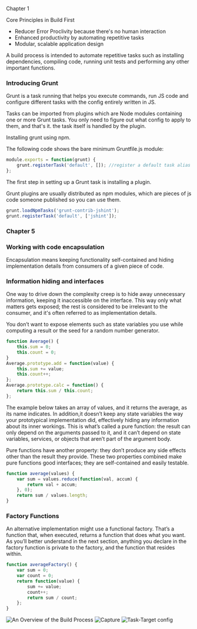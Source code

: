 Chapter 1

Core Principles in Build First

- Reducer Error Proclivity because there's no human interaction
- Enhanced productivity by automating repetitive tasks
- Modular, scalable application design

A build process is intended to automate repetitive tasks such as installing dependencies, compiling code, running unit tests and performing any other important functions.

### Introducing Grunt

Grunt is a task running that helps you execute commands, run JS code and configure different tasks with the config entirely written in JS.

Tasks can be imported from plugins which are Node modules containing one or more Grunt tasks. You only need to figure out what config to apply to them, and that's it. the task
itself is handled by the plugin.

Installing grunt using npm.

The following code shows the bare minimum Gruntfile.js module:

```javascript
module.exports = function(grunt) {
	grunt.registerTask('default', []); //register a default task alias
};
```

The first step in setting up a Grunt task is installing
a plugin.

Grunt plugins are usually distributed as npm modules, which are pieces of js code someone published so you can use them.

```javascript
grunt.loadNpmTasks('grunt-contrib-jshint');
grunt.registerTask('default', ['jshint']);
```

### Chapter 5

### Working with code encapsulation

Encapsulation means keeping functionality self-contained and hiding implementation details from consumers of a given piece of code.

### Information hiding and interfaces

One way to drive down the complexity creep is to hide away
unnecessary information, keeping it inaccessible on the interface. This way only what matters gets exposed; the rest is considered to be irrelevant to the consumer, and it's
often referred to as implementation details.

You don’t want to expose elements such as
state variables you use while computing a result or the seed for a random number generator.

```javascript
function Average() {
	this.sum = 0;
	this.count = 0;
}
Average.prototype.add = function(value) {
	this.sum += value;
	this.count++;
};
Average.prototype.calc = function() {
	return this.sum / this.count;
};
```

The example below takes an array of values, and it returns the average, as its name indicates. In addition,it doesn’t keep any state variables the way your prototypical implementation did, effectively hiding
any information about its inner workings. This is what’s called a pure function: the result can only depend on the arguments passed to it, and it can’t depend on state
variables, services, or objects that aren’t part of the argument body.

Pure functions have another property: they don’t produce any side effects other than the result they provide. These two properties combined make pure functions good interfaces; they
are self-contained and easily testable.

```javascript
function average(values) {
	var sum = values.reduce(function(val, accum) {
		return val + accum;
	}, 0);
	return sum / values.length;
}
```

### Factory Functions

An alternative implementation might use a functional factory. That’s a function that,
when executed, returns a function that does what you want. As you’ll better understand in the next section, anything you declare in the factory function is private to the
factory, and the function that resides within.

```javascript
function averageFactory() {
	var sum = 0;
	var count = 0;
	return function(value) {
		sum += value;
		count++;
		return sum / count;
	};
}
```

![An Overview of the Build Process](https://user-images.githubusercontent.com/15992276/60635345-802a4600-9de0-11e9-9374-fc7e3d4b6ee2.JPG)
![Capture](https://user-images.githubusercontent.com/15992276/60635346-802a4600-9de0-11e9-83d9-1a5de7ab2592.JPG)
![Task-Target config](https://user-images.githubusercontent.com/15992276/60635347-802a4600-9de0-11e9-8100-d4c6ee0b89a8.JPG)


